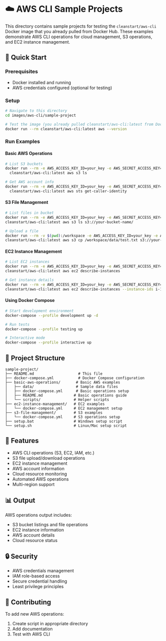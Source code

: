 # ☁️ AWS CLI Sample Projects

This directory contains sample projects for testing the `cleanstart/aws-cli` Docker image that you already pulled from Docker Hub. These examples demonstrate AWS CLI operations for cloud management, S3 operations, and EC2 instance management.

## 🚀 Quick Start

### Prerequisites
- Docker installed and running
- AWS credentials configured (optional for testing)

### Setup
```bash
# Navigate to this directory
cd images/aws-cli/sample-project

# Test the image (you already pulled cleanstart/aws-cli:latest from Docker Hub)
docker run --rm cleanstart/aws-cli:latest aws --version
```

### Run Examples

#### Basic AWS Operations
```bash
# List S3 buckets
docker run --rm -e AWS_ACCESS_KEY_ID=your_key -e AWS_SECRET_ACCESS_KEY=your_secret \
  cleanstart/aws-cli:latest aws s3 ls

# Get AWS account info
docker run --rm -e AWS_ACCESS_KEY_ID=your_key -e AWS_SECRET_ACCESS_KEY=your_secret \
  cleanstart/aws-cli:latest aws sts get-caller-identity
```

#### S3 File Management
   ```bash
# List files in bucket
docker run --rm -e AWS_ACCESS_KEY_ID=your_key -e AWS_SECRET_ACCESS_KEY=your_secret \
  cleanstart/aws-cli:latest aws s3 ls s3://your-bucket-name/
   
   # Upload a file
docker run --rm -v $(pwd):/workspace -e AWS_ACCESS_KEY_ID=your_key -e AWS_SECRET_ACCESS_KEY=your_secret \
  cleanstart/aws-cli:latest aws s3 cp /workspace/data/test.txt s3://your-bucket-name/
```

#### EC2 Instance Management
   ```bash
# List EC2 instances
docker run --rm -e AWS_ACCESS_KEY_ID=your_key -e AWS_SECRET_ACCESS_KEY=your_secret \
  cleanstart/aws-cli:latest aws ec2 describe-instances

# Get instance details
docker run --rm -e AWS_ACCESS_KEY_ID=your_key -e AWS_SECRET_ACCESS_KEY=your_secret \
  cleanstart/aws-cli:latest aws ec2 describe-instances --instance-ids i-1234567890abcdef0
```

#### Using Docker Compose
```bash
# Start development environment
docker-compose --profile development up -d

# Run tests
docker-compose --profile testing up

# Interactive mode
docker-compose --profile interactive up
```

## 📁 Project Structure

```
sample-project/
├── README.md                    # This file
├── docker-compose.yml           # Docker Compose configuration
├── basic-aws-operations/       # Basic AWS examples
│   ├── data/                   # Sample data files
│   ├── docker-compose.yml      # Basic operations setup
│   ├── README.md              # Basic operations guide
│   └── scripts/               # Helper scripts
├── ec2-instance-management/   # EC2 examples
│   └── docker-compose.yml     # EC2 management setup
├── s3-file-management/        # S3 examples
│   └── docker-compose.yml     # S3 operations setup
├── setup.bat                  # Windows setup script
└── setup.sh                   # Linux/Mac setup script
```

## 🎯 Features

- AWS CLI operations (S3, EC2, IAM, etc.)
- S3 file upload/download operations
- EC2 instance management
- AWS account information
- Cloud resource monitoring
- Automated AWS operations
- Multi-region support

## 📊 Output

AWS operations output includes:
- S3 bucket listings and file operations
- EC2 instance information
- AWS account details
- Cloud resource status

## 🔒 Security

- AWS credentials management
- IAM role-based access
- Secure credential handling
- Least privilege principles

## 🤝 Contributing

To add new AWS operations:
1. Create script in appropriate directory
2. Add documentation
3. Test with AWS CLI
